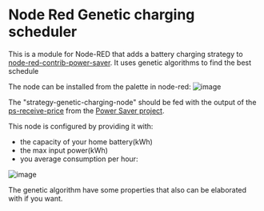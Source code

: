 # Node Red Genetic charging scheduler

This is a module for Node-RED that adds a battery charging strategy to [node-red-contrib-power-saver](https://powersaver.no). It uses genetic algorithms to find the best schedule


The node can be installed from the palette in node-red:
![image](https://user-images.githubusercontent.com/123237/211203809-f9aca2d6-94be-42f4-b6db-42da6aac8830.png)



The "strategy-genetic-charging-node" should be fed with the output of the [ps-receive-price](https://powersaver.no/nodes/ps-receive-price.html#description)  from the [Power Saver project](https://powersaver.no/).


This node is configured by providing it with:
- the capacity of your home battery(kWh)
- the max input power(kWh)
- you average consumption per hour:

![image](https://user-images.githubusercontent.com/123237/211203544-c3a79121-2b6c-4d1f-9f01-8be8774f0d9a.png)

The genetic algorithm have some properties that also can be elaborated with if you want.
